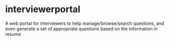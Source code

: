 interviewerportal
=================

A web portal for interviewers to help manage/browse/search questions, and even generate a set of appropriate questions based on the information in resume